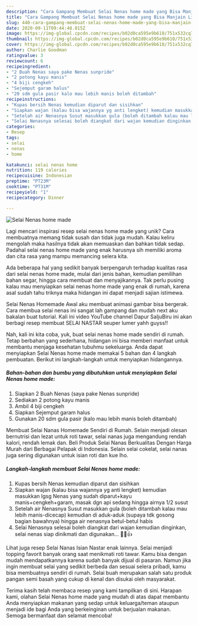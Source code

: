```yaml
---
description: "Cara Gampang Membuat Selai Nenas home made yang Bisa Manjain Lidah"
title: "Cara Gampang Membuat Selai Nenas home made yang Bisa Manjain Lidah"
slug: 440-cara-gampang-membuat-selai-nenas-home-made-yang-bisa-manjain-lidah
date: 2020-09-11T09:44:48.015Z
image: https://img-global.cpcdn.com/recipes/b02d0ca595e9b610/751x532cq70/selai-nenas-home-made-foto-resep-utama.jpg
thumbnail: https://img-global.cpcdn.com/recipes/b02d0ca595e9b610/751x532cq70/selai-nenas-home-made-foto-resep-utama.jpg
cover: https://img-global.cpcdn.com/recipes/b02d0ca595e9b610/751x532cq70/selai-nenas-home-made-foto-resep-utama.jpg
author: Charlie Goodman
ratingvalue: 3
reviewcount: 6
recipeingredient:
- "2 Buah Nenas saya pake Nenas sunpride"
- "2 potong kayu manis"
- "4 biji cengkeh"
- "Sejemput garam halus"
- "20 sdm gula pasir kalo mau lebih manis boleh ditambah"
recipeinstructions:
- "Kupas bersih Nenas kemudian diparut dan sisihkan"
- "Siapkan wajan (kalau bisa wajannya yg anti lengket) kemudian masukkan lgsg Nenas yang sudah diparut+kayu manis+cengkeh+garam, masak dgn api sedang hingga airnya 1/2 susut"
- "Setelah air Nenasnya Susut masukkan gula (boleh ditambah kalau mau lebih manis-dicecap) kemudian di aduk-aduk (supaya tdk gosong bagian bawahnya) hingga air nenasnya betul-betul habis"
- "Selai Nenasnya selesai boleh diangkat dari wajan kemudian dinginkan, selai nenas siap dinikmati dan digunakan... 👩‍🍳👍"
categories:
- Resep
tags:
- selai
- nenas
- home

katakunci: selai nenas home 
nutrition: 119 calories
recipecuisine: Indonesian
preptime: "PT23M"
cooktime: "PT31M"
recipeyield: "1"
recipecategory: Dinner

---
```



![Selai Nenas home made](https://img-global.cpcdn.com/recipes/b02d0ca595e9b610/751x532cq70/selai-nenas-home-made-foto-resep-utama.jpg)

Lagi mencari inspirasi resep selai nenas home made yang unik? Cara membuatnya memang tidak susah dan tidak juga mudah. Kalau keliru mengolah maka hasilnya tidak akan memuaskan dan bahkan tidak sedap. Padahal selai nenas home made yang enak harusnya sih memiliki aroma dan cita rasa yang mampu memancing selera kita.

Ada beberapa hal yang sedikit banyak berpengaruh terhadap kualitas rasa dari selai nenas home made, mulai dari jenis bahan, kemudian pemilihan bahan segar, hingga cara membuat dan menyajikannya. Tak perlu pusing kalau mau menyiapkan selai nenas home made yang enak di rumah, karena asal sudah tahu triknya maka hidangan ini dapat menjadi sajian istimewa.

Selai Nenas Homemade Awal aku membuat animasi gambar bisa bergerak. Cara membua selai nenas ini sangat lah gampang dan mudah next aku bakalan buat tutorial. Kali ini video YouTube channel Dapur SaljuBiru ini akan berbagi resep membuat SELAI NASTAR seuper lumer yahh guyss!!


Nah, kali ini kita coba, yuk, buat selai nenas home made sendiri di rumah. Tetap berbahan yang sederhana, hidangan ini bisa memberi manfaat untuk membantu menjaga kesehatan tubuhmu sekeluarga. Anda dapat menyiapkan Selai Nenas home made memakai 5 bahan dan 4 langkah pembuatan. Berikut ini langkah-langkah untuk menyiapkan hidangannya.

<!--inarticleads1-->

##### Bahan-bahan dan bumbu yang dibutuhkan untuk menyiapkan Selai Nenas home made:

1. Siapkan 2 Buah Nenas (saya pake Nenas sunpride)
1. Sediakan 2 potong kayu manis
1. Ambil 4 biji cengkeh
1. Siapkan Sejemput garam halus
1. Gunakan 20 sdm gula pasir (kalo mau lebih manis boleh ditambah)


Membuat Selai Nanas Homemade Sendiri di Rumah. Selain menjadi olesan bernutrisi dan lezat untuk roti tawar, selai nanas juga mengandung rendah kalori, rendah lemak dan. Beli Produk Selai Nanas Berkualitas Dengan Harga Murah dari Berbagai Pelapak di Indonesia. Selain selai cokelat, selai nanas juga sering digunakan untuk isian roti dan kue lho. 

<!--inarticleads2-->

##### Langkah-langkah membuat Selai Nenas home made:

1. Kupas bersih Nenas kemudian diparut dan sisihkan
1. Siapkan wajan (kalau bisa wajannya yg anti lengket) kemudian masukkan lgsg Nenas yang sudah diparut+kayu manis+cengkeh+garam, masak dgn api sedang hingga airnya 1/2 susut
1. Setelah air Nenasnya Susut masukkan gula (boleh ditambah kalau mau lebih manis-dicecap) kemudian di aduk-aduk (supaya tdk gosong bagian bawahnya) hingga air nenasnya betul-betul habis
1. Selai Nenasnya selesai boleh diangkat dari wajan kemudian dinginkan, selai nenas siap dinikmati dan digunakan... 👩‍🍳👍


Lihat juga resep Selai Nanas Isian Nastar enak lainnya. Selai menjadi topping favorit banyak orang saat menikmati roti tawar. Kamu bisa dengan mudah mendapatkannya karena sudah banyak dijual di pasaran. Namun jika ingin membuat selai yang sedikit berbeda dan sesuai selera pribadi, kamu bisa membuatnya sendiri di rumah. Selai buah merupakan salah satu produk pangan semi basah yang cukup di kenal dan disukai oleh masyarakat. 

Terima kasih telah membaca resep yang kami tampilkan di sini. Harapan kami, olahan Selai Nenas home made yang mudah di atas dapat membantu Anda menyiapkan makanan yang sedap untuk keluarga/teman ataupun menjadi ide bagi Anda yang berkeinginan untuk berjualan makanan. Semoga bermanfaat dan selamat mencoba!

